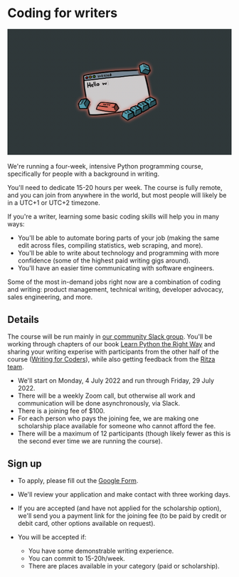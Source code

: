 # Coding for writers

![Coding for Writers](./img/coding-for-writers.png)

We're running a four-week, intensive Python programming course, specifically for people with a background in writing.

You'll need to dedicate 15-20 hours per week. The course is fully remote, and you can join from anywhere in the world, but most people will likely be in a UTC+1 or UTC+2 timezone.

If you're a writer, learning some basic coding skills will help you in many ways:

* You'll be able to automate boring parts of your job (making the same edit across files, compiling statistics, web scraping, and more).
* You'll be able to write about technology and programming with more confidence (some of the highest paid writing gigs around).
* You'll have an easier time communicating with software engineers.

Some of the most in-demand jobs right now are a combination of coding and writing: product management, technical writing, developer advocacy, sales engineering, and more.

## Details

The course will be run mainly in [our community Slack group](https://ritza.co/slack.html). You'll be working through chapters of our book [Learn Python the Right Way](https://learnpythontherightway.com) and sharing your writing experise with participants from the other half of the course ([Writing for Coders](./writing-for-coders.md)), while also getting feedback from the [Ritza team](https://ritza.co/team.html).

* We'll start on Monday, 4 July 2022 and run through Friday, 29 July 2022.
* There will be a weekly Zoom call, but otherwise all work and communication will be done asynchronously, via Slack.
* There is a joining fee of $100.
* For each person who pays the joining fee, we are making one scholarship place available for someone who cannot afford the fee.
* There will be a maximum of 12 participants (though likely fewer as this is the second ever time we are running the course).


## Sign up
* To apply, please fill out the [Google Form](https://forms.gle/sQthG5LcaSUnY6Wt8).

* We'll review your application and make contact with three working days.
* If you are accepted (and have not applied for the scholarship option), we'll send you a payment link for the joining fee (to be paid by credit or debit card, other options available on request).
* You will be accepted if:
    * You have some demonstrable writing experience.
    * You can commit to 15-20h/week.
    * There are places available in your category (paid or scholarship).


